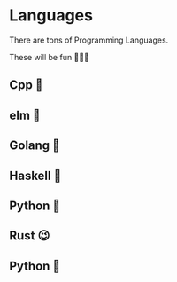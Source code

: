 # Languages

There are tons of Programming Languages.

These will be fun 🤗🤗🤗


## Cpp 🙂

## elm 🙂

## Golang 🙂

## Haskell 🙂

## Python 🙂

## Rust 😉

## Python 🙂
